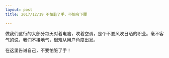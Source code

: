 ```yaml
---
layout: post
title: 2017/12/19 不怕脏了手，不怕弯下腰

---
```



做我们这行的大部分每天对着电脑，吹着空调，是个不要风吹日晒的职业。毫不客气的说，我们不接地气，很难从用户角度出发。

在这里告诫自己，不要怕脏了手！
